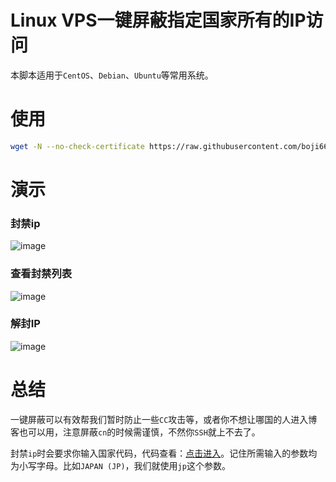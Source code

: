 # Linux VPS一键屏蔽指定国家所有的IP访问
本脚本适用于`CentOS`、`Debian`、`Ubuntu`等常用系统。

# 使用

``` bash
wget -N --no-check-certificate https://raw.githubusercontent.com/boji6681/ban_country/master/ban_country.sh && chmod +x ban_country.sh && bash ban_country.sh
```

# 演示
### 封禁ip
![image](https://github.com/boji6681/ban_country/assets/157291263/c4766c3f-df6a-4e92-a3e6-f06d466f5186)


### 查看封禁列表
![image](https://github.com/boji6681/ban_country/assets/157291263/9e20a9c4-f6d1-4d4c-b529-edbc89e1dcfa)

### 解封IP
![image](https://github.com/boji6681/ban_country/assets/157291263/a3ec32c2-cb10-47cc-a541-cc058e29a14d)




# 总结

一键屏蔽可以有效帮我们暂时防止一些`CC`攻击等，或者你不想让哪国的人进入博客也可以用，注意屏蔽`cn`的时候需谨慎，不然你`SSH`就上不去了。


封禁`ip`时会要求你输入国家代码，代码查看：[点击进入][1]。记住所需输入的参数均为小写字母。比如`JAPAN (JP)`，我们就使用`jp`这个参数。


  [1]: http://www.ipdeny.com/ipblocks
